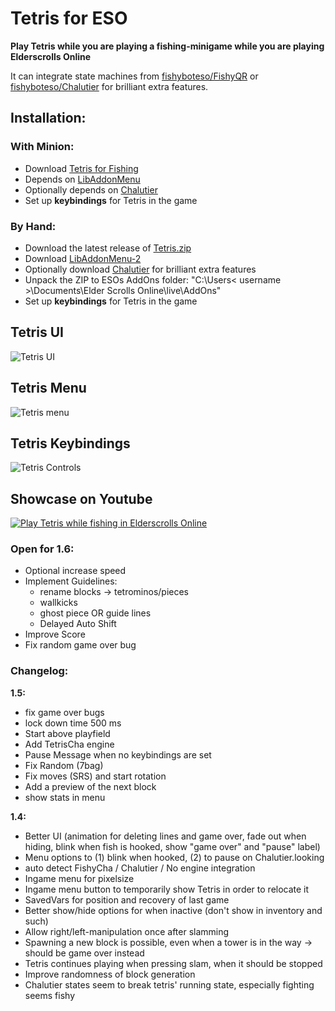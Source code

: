 # Tetris for ESO
  
**Play Tetris while you are playing a fishing-minigame while you are playing Elderscrolls Online**  
  
It can integrate state machines from [fishyboteso/FishyQR](https://github.com/fishyboteso/FishyQR) or [fishyboteso/Chalutier](https://github.com/fishyboteso/Chalutier) for brilliant extra features.
  
## Installation:
### With Minion:
- Download [Tetris for Fishing](https://www.esoui.com/downloads/info3314-TetrisforFishing.html)
- Depends on [LibAddonMenu](https://www.esoui.com/downloads/info7-LibAddonMenu.html)
- Optionally depends on [Chalutier](https://www.esoui.com/downloads/info2934-Chalutier.html)
- Set up **keybindings** for Tetris in the game

### By Hand:
- Download the latest release of [Tetris.zip](https://github.com/fishyboteso/Tetris/releases)
- Download [LibAddonMenu-2](https://www.esoui.com/downloads/info7-LibAddonMenu.html)
- Optionally download [Chalutier](https://www.esoui.com/downloads/info2934-Chalutier.html) for brilliant extra features
- Unpack the ZIP to ESOs AddOns folder: "C:\Users< username >\Documents\Elder Scrolls Online\live\AddOns"
- Set up **keybindings** for Tetris in the game
  
## Tetris UI
![Tetris UI](https://user-images.githubusercontent.com/1882648/227217532-5927eec9-8d98-4516-98d2-479180f3c9ef.png)
  
## Tetris Menu
![Tetris menu](https://user-images.githubusercontent.com/1882648/227217868-4aebe803-a644-48df-aa68-e9ee60811f9f.png)
  
## Tetris Keybindings
![Tetris Controls](https://user-images.githubusercontent.com/1882648/227218054-3f975f30-9839-4519-8698-7d61fd5fbd26.png)


## Showcase on Youtube
[![Play Tetris while fishing in Elderscrolls Online](https://img.youtube.com/vi/Qh1E58Fy0AQ/0.jpg)]( https://www.youtube.com/watch?v=Qh1E58Fy0AQ)

### Open for 1.6:
- Optional increase speed
- Implement Guidelines:
  - rename blocks -> tetrominos/pieces
  - wallkicks
  - ghost piece OR guide lines
  - Delayed Auto Shift
- Improve Score
- Fix random game over bug
  
### Changelog:
**1.5:**
- fix game over bugs
- lock down time 500 ms
- Start above playfield
- Add TetrisCha engine
- Pause Message when no keybindings are set
- Fix Random (7bag)
- Fix moves (SRS) and start rotation
- Add a preview of the next block
- show stats in menu

**1.4:**
- Better UI (animation for deleting lines and game over, fade out when hiding, blink when fish is hooked, show "game over" and "pause" label)
- Menu options to (1) blink when hooked, (2) to pause on Chalutier.looking
- auto detect FishyCha / Chalutier / No engine integration
- Ingame menu for pixelsize
- Ingame menu button to temporarily show Tetris in order to relocate it
- SavedVars for position and recovery of last game
- Better show/hide options for when inactive (don't show in inventory and such)
- Allow right/left-manipulation once after slamming
- Spawning a new block is possible, even when a tower is in the way -> should be game over instead
- Tetris continues playing when pressing slam, when it should be stopped
- Improve randomness of block generation
- Chalutier states seem to break tetris' running state, especially fighting seems fishy  
